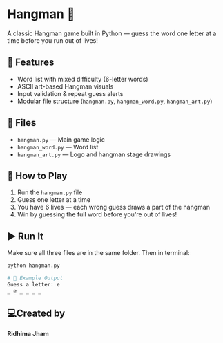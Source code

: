 # Hangman 🎯

A classic Hangman game built in Python — guess the word one letter at a time before you run out of lives!

## 🔹 Features
- Word list with mixed difficulty (6-letter words)
- ASCII art-based Hangman visuals
- Input validation & repeat guess alerts
- Modular file structure (`hangman.py`, `hangman_word.py`, `hangman_art.py`)

## 📂 Files
- `hangman.py` — Main game logic
- `hangman_word.py` — Word list
- `hangman_art.py` — Logo and hangman stage drawings

## 🧠 How to Play
1. Run the `hangman.py` file
2. Guess one letter at a time
3. You have 6 lives — each wrong guess draws a part of the hangman
4. Win by guessing the full word before you're out of lives!

## ▶️ Run It
Make sure all three files are in the same folder. Then in terminal:

```python
python hangman.py

# 📌 Example Output
Guess a letter: e
_ e _ _ _ _
```

## 💻Created by
**Ridhima Jham**
